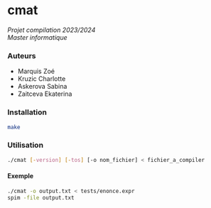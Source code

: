 # cmat

_Projet compilation 2023/2024 <br> Master informatique_

### Auteurs
- Marquis Zoé
- Kruzic Charlotte
- Askerova Sabina 
- Zaitceva Ekaterina

### Installation
```bash
make
```

### Utilisation
```bash
./cmat [-version] [-tos] [-o nom_fichier] < fichier_a_compiler
```

#### Exemple
```bash
./cmat -o output.txt < tests/enonce.expr
spim -file output.txt
```
